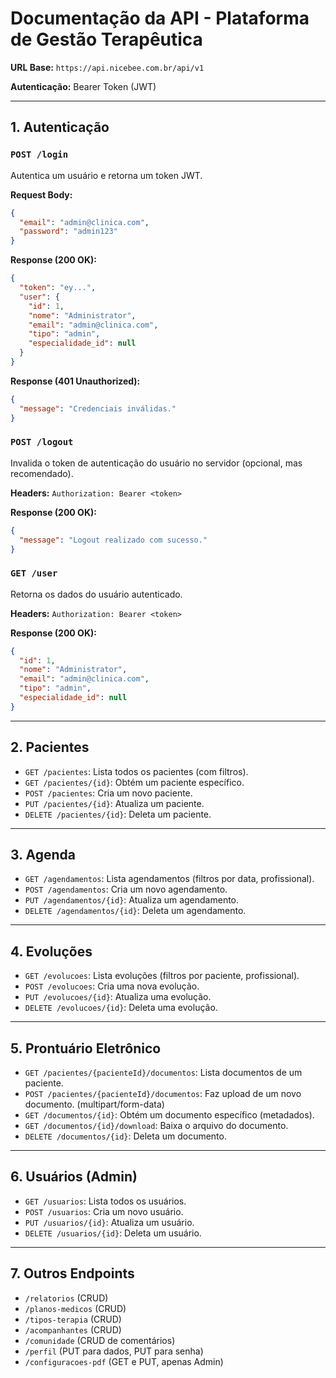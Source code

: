# Documentação da API - Plataforma de Gestão Terapêutica

**URL Base:** `https://api.nicebee.com.br/api/v1`

**Autenticação:** Bearer Token (JWT)

---

## 1. Autenticação

### `POST /login`
Autentica um usuário e retorna um token JWT.

**Request Body:**
```json
{
  "email": "admin@clinica.com",
  "password": "admin123"
}
```

**Response (200 OK):**
```json
{
  "token": "ey...",
  "user": {
    "id": 1,
    "nome": "Administrator",
    "email": "admin@clinica.com",
    "tipo": "admin",
    "especialidade_id": null
  }
}
```

**Response (401 Unauthorized):**
```json
{
  "message": "Credenciais inválidas."
}
```

### `POST /logout`
Invalida o token de autenticação do usuário no servidor (opcional, mas recomendado).

**Headers:**
`Authorization: Bearer <token>`

**Response (200 OK):**
```json
{
  "message": "Logout realizado com sucesso."
}
```

### `GET /user`
Retorna os dados do usuário autenticado.

**Headers:**
`Authorization: Bearer <token>`

**Response (200 OK):**
```json
{
  "id": 1,
  "nome": "Administrator",
  "email": "admin@clinica.com",
  "tipo": "admin",
  "especialidade_id": null
}
```

---

## 2. Pacientes

- `GET /pacientes`: Lista todos os pacientes (com filtros).
- `GET /pacientes/{id}`: Obtém um paciente específico.
- `POST /pacientes`: Cria um novo paciente.
- `PUT /pacientes/{id}`: Atualiza um paciente.
- `DELETE /pacientes/{id}`: Deleta um paciente.

---

## 3. Agenda

- `GET /agendamentos`: Lista agendamentos (filtros por data, profissional).
- `POST /agendamentos`: Cria um novo agendamento.
- `PUT /agendamentos/{id}`: Atualiza um agendamento.
- `DELETE /agendamentos/{id}`: Deleta um agendamento.

---

## 4. Evoluções

- `GET /evolucoes`: Lista evoluções (filtros por paciente, profissional).
- `POST /evolucoes`: Cria uma nova evolução.
- `PUT /evolucoes/{id}`: Atualiza uma evolução.
- `DELETE /evolucoes/{id}`: Deleta uma evolução.

---

## 5. Prontuário Eletrônico

- `GET /pacientes/{pacienteId}/documentos`: Lista documentos de um paciente.
- `POST /pacientes/{pacienteId}/documentos`: Faz upload de um novo documento. (multipart/form-data)
- `GET /documentos/{id}`: Obtém um documento específico (metadados).
- `GET /documentos/{id}/download`: Baixa o arquivo do documento.
- `DELETE /documentos/{id}`: Deleta um documento.

---

## 6. Usuários (Admin)

- `GET /usuarios`: Lista todos os usuários.
- `POST /usuarios`: Cria um novo usuário.
- `PUT /usuarios/{id}`: Atualiza um usuário.
- `DELETE /usuarios/{id}`: Deleta um usuário.

---

## 7. Outros Endpoints

- `/relatorios` (CRUD)
- `/planos-medicos` (CRUD)
- `/tipos-terapia` (CRUD)
- `/acompanhantes` (CRUD)
- `/comunidade` (CRUD de comentários)
- `/perfil` (PUT para dados, PUT para senha)
- `/configuracoes-pdf` (GET e PUT, apenas Admin)
